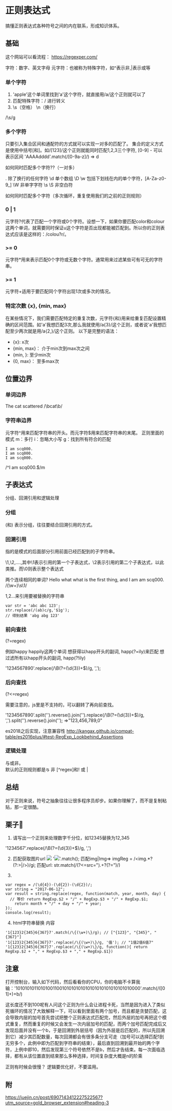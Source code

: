 # 正则表达式

搞懂正则表达式各种符号之间的内在联系，形成知识体系。

## 基础
这个网站可以看流程：
https://regexper.com/ 

字符：数字、英文字母
元字符：也被称为特殊字符，如^表示非,|表示或等

### 单个字符
1. 'apple'这个单词里找到‘a'这个字符，就直接用/a/这个正则就可以了
2. 匹配特殊字符：/ 进行转义
3. \s（空格） \n（换行） 

/\s/g

### 多个字符
只要引入集合区间和通配符的方式就可以实现一对多的匹配了。
集合的定义方式是使用中括号[和]。如/[123]/这个正则就能同时匹配1,2,3三个字符, [0-9] - 可以表示区间
'AAAAdddd'.match(/[0-9a-z]/) => d

如何同时匹配多个字符??（一对多）

. 除了换行的任何字符
\d 单个数组
\D
\w 包括下划线在内的单个字符，[A-Za-z0-9_]
\W 非单字字符
\s
\S 非空白符

如何同时匹配多个字符（多次循环，重复使用我们的之前的正则规则）

### 0 | 1
元字符?代表了匹配一个字符或0个字符。设想一下，如果你要匹配color和colour这两个单词，就需要同时保证u这个字符是否出现都能被匹配到。所以你的正则表达式应该是这样的：/colou?r/。
### >= 0

元字符*用来表示匹配0个字符或无数个字符。通常用来过滤某些可有可无的字符串。

### >= 1
元字符+适用于要匹配同个字符出现1次或多次的情况。

### 特定次数 {x}, {min, max}

在某些情况下，我们需要匹配特定的重复次数，元字符{和}用来给重复匹配设置精确的区间范围。如'a'我想匹配3次,那么我就使用/a{3}/这个正则，或者说'a'我想匹配至少两次就是用/a{2,}/这个正则。
以下是完整的语法：
- {x}: x次
- {min, max}： 介于min次到max次之间
- {min, }: 至少min次
- {0, max}： 至多max次

## 位置边界
### 单词边界

The cat scattered 
/\bcat\b/
### 字符串边界
元字符^用来匹配字符串的开头。而元字符$用来匹配字符串的末尾。
正则里面的模式
m：多行
i：忽略大小写
g：找到所有符合的匹配

```
I am scq000.
I am scq000.
I am scq000.
```
/^I am scq000\.$/m

## 子表达式
分组、回溯引用和逻辑处理


### 分组
(和) 表示分组，往往要结合回溯引用的方式。
### 回溯引用
指的是模式的后面部分引用前面已经匹配到的子字符串。

\1,\2,....,其中\1表示引用的第一个子表达式，\2表示引用的第二个子表达式，以此类推。而\0则表示整个表达式

两个连续相同的单词?
Hello what what is the first thing, and I am am scq000.
/(\w+)\s\1/

$1,$2...来引用要被替换的字符串
```
var str = 'abc abc 123';
str.replace(/(ab)c/g,'$1g');
// 得到结果 'abg abg 123'
```

### 前向查找
(?=regex)

例如happy happily这两个单词
想获得以happ开头的副词, happ(?=ily)来匹配
想过滤所有以happ开头的副词, happ(?!ily)

'1234567890'.replace(/\B(?=(\d{3})+$)/g, ',');
### 后向查找
(?<=regex)

需要注意的，js里是不支持的，可以翻转了再向前查找。

'1234567890'.split('').reverse().join('').replace(/\B(?=(\d{3})+$)/g, ',').split('').reverse().join('');
=>"123,456,789,0"

es2018之后实现，注意兼容性
http://kangax.github.io/compat-table/es2016plus/#test-RegExp_Lookbehind_Assertions


### 逻辑处理
与或非。  
默认的正则规则都是`与`
非	[^regex]和!
或	|

## 总结

对于正则来说，符号之抽象往往让很多程序员却步。如果你理解了，而不是复制粘贴，那一定很酷。



## 栗子🌰

1. 请写出一个正则来处理数字千分位，如12345替换为12,345

'1234567'.replace(/\B(?=(\d{3})+$)/g, ',')

2. 匹配获取图片url <img src="https://img">
'<img src="https://img">'.match();
匹配img|Img=> imgReg = /<img.*?(?:>|\/>)/gi;
匹配url: str.match(/(?<=src=").+?(?=")/)

3. 
```
var regex = /(\d{4})-(\d{2})-(\d{2})/;
var string = "2017-06-12";
var result = string.replace(regex, function(match, year, month, day) {
  // 等价 return RegExp.$2 + "/" + RegExp.$3 + "/" + RegExp.$1;
	return month + "/" + day + "/" + year;
});
console.log(result);
```
4. html字符串替换 内容
```
'1{123}2{345}6{367}7'.match(/\{(\w+)\}/g); // ["{123}", "{345}", "{367}"]
'1{123}2{345}6{367}7'.replace(/\{(\w+)\}/g, '值'); // "1值2值6值7"
'1{123}2{345}6{367}7'.replace(/\{(\w+)\}/g, function(){ return RegExp.$2 + "," + RegExp.$3 + "," + RegExp.$1})

```


## 注意 

打开控制台，输入如下代码，然后看看你的CPU，你的电脑不卡算我输：'10101010110101001100101010101010101010101010101010000'.match(/([01]+)+b/)

这长度还不到100呢有人问这个正则为什么会让进程卡死，当然是因为进入了类似死循环的情况了大致解释一下，可以看到里面有两个加号，而且都是贪婪匹配，这会导致内层的加号首先尝试把整个正则表达式匹配完，然后外层的加号再把这个模式重复，然而重复的时候又会发生一次内层加号的匹配，而两个加号匹配完成后又发现后面并没有一个b，于是回溯到外层括号（因为外层是后匹配的，所以先回溯到它）减少其匹配数量，每次回溯都会有很多条分支可走（加号可以选择匹配1到无穷多个，此例中即为匹配到字符串的结束），最后直到回溯到最开始的两个字符，上例中即10，然后发现第三个符号依然不是b，然后才告结束。每一次面临选择，都有从该位置直到结束那么多种选择，时间复杂度大概是n的阶乘


正则有时候会很慢？
逻辑要优化好，不要滥用。

## 附 

https://juejin.cn/post/6907143412227522567?utm_source=gold_browser_extension#heading-3
